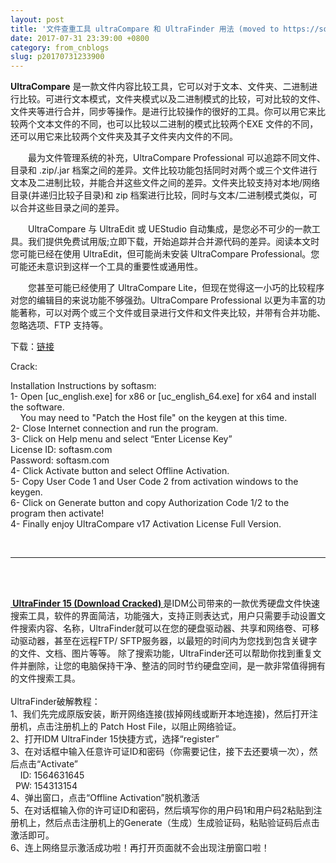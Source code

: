 ```yaml
---
layout: post
title: '文件查重工具 ultraCompare 和 UltraFinder 用法 (moved to https://sonictl.github.io)'
date: 2017-07-31 23:39:00 +0800
category: from_cnblogs
slug: p20170731233900
---
```

<p><strong>UltraCompare</strong> 是一款文件内容比较工具，它可以对于文本、文件夹、二进制进行比较。可进行文本模式，文件夹模式以及二进制模式的比较，可对比较的文件、文件夹等进行合并，同步等操作。是进行比较操作的很好的工具。你可以用它来比较两个文本文件的不同，也可以比较以二进制的模式比较两个EXE 文件的不同，还可以用它来比较两个文件夹及其子文件夹内文件的不同。</p>
<p>　　最为文件管理<span class="keylink">系统</span>的补充，UltraCompare Professional 可以追踪不同文件、目录和 .zip/.jar 档案之间的差异。文件比较功能包括同时对两个或三个文件进行文本及二进制比较，并能合并这些文件之间的差异。文件夹比较支持对本地/网络目录(并递归比较子目录)和 zip 档案进行比较，同时与文本/二进制模式类似，可以合并这些目录之间的差异。</p>
<p>　　UltraCompare 与 UltraEdit 或 UEStudio 自动集成，是您必不可少的一款工具。我们提供免费试用版;立即下载，开始追踪并合并源代码的差异。阅读本文时您可能已经在使用 UltraEdit，但可能尚未安装 UltraCompare Professional。您可能还未意识到这样一个工具的重要性或通用性。</p>
<p>　　您甚至可能已经使用了 UltraCompare Lite，但现在觉得这一小巧的比较程序对您的编辑目的来说功能不够强劲。UltraCompare Professional 以更为丰富的功能著称，可以对两个或三个文件或目录进行文件和文件夹比较，并带有合并功能、忽略选项、FTP 支持等。</p>
<p>下载：<a href="https://www.xp510.com/xiazai/Application/ManagementTools/20023.html" target="_blank">链接</a></p>
<p>Crack:</p>
<p>Installation Instructions by softasm:<br />1- Open [uc_english.exe] for x86 or [uc_english_64.exe] for x64 and install the software.<br />&nbsp;&nbsp;&nbsp; You may need to "Patch the Host file" on the keygen at this time.<br />2- Close Internet connection and run the program.<br />3- Click on Help menu and select &ldquo;Enter License Key&rdquo;<br />License ID: softasm.com<br />Password: softasm.com<br />4- Click Activate button and select Offline Activation.<br />5- Copy User Code 1 and User Code 2 from activation windows to the keygen.<br />6- Click on Generate button and copy Authorization Code 1/2 to the program then activate!<br />4- Finally enjoy UltraCompare v17 Activation License Full Version.</p>
<p>&nbsp;</p>
<hr />
<p>&nbsp;</p>
<p><br /><a href="http://www.ddooo.com/softdown/77028.htm" target="_blank"><strong>&nbsp;UltraFinder 15 (Download Cracked) </strong></a>是IDM公司带来的一款优秀硬盘文件快速搜索工具，软件的界面简洁，功能强大，支持正则表达式，用户只需要手动设置文件搜索内容、名称，UltraFinder就可以在您的硬盘驱动器、共享和网络卷、可移动驱动器，甚至在远程FTP/ SFTP服务器，以最短的时间内为您找到包含关键字的文件、文档、图片等等。 除了搜索功能，UltraFinder还可以帮助你找到重复文件并删除，让您的电脑保持干净、整洁的同时节约硬盘空间，是一款非常值得拥有的文件搜索工具。<br /><br />UltraFinder破解教程：<br />1、我们先完成原版安装，断开网络连接(拔掉网线或断开本地连接)，然后打开注册机，点击注册机上的 Patch Host File，以阻止网络验证。<br />2、打开IDM UltraFinder 15快捷方式，选择&ldquo;register&rdquo;<br />3、在对话框中输入任意许可证ID和密码（你需要记住，接下去还要填一次），然后点击&ldquo;Activate&rdquo;<br />&nbsp; &nbsp; ID: 1564631645<br />&nbsp; PW: 154313154<br />4、弹出窗口，点击&ldquo;Offline Activation&rdquo;脱机激活<br />5、在对话框输入你的许可证ID和密码，然后填写你的用户码1和用户码2粘贴到注册机上，然后点击注册机上的Generate（生成）生成验证码，粘贴验证码后点击激活即可。<br />6、连上网络显示激活成功啦！再打开页面就不会出现注册窗口啦！<br /><br /></p>
<p>&nbsp;</p>